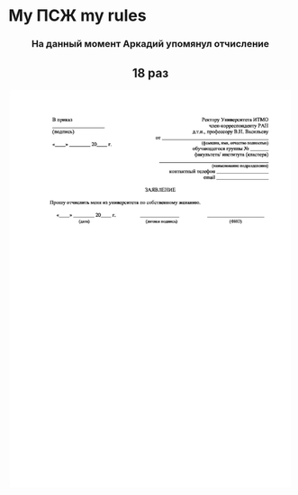 # My ПСЖ my rules
<h3 align="center">На данный момент Аркадий упомянул отчисление</h3>
<h2 align="center"> 18  раз</h2>
<p align="center"><img src="./psj.jpeg" width="500px"></p>
